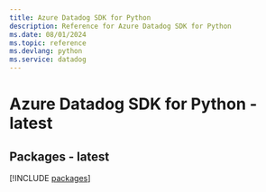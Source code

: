 ```yaml
---
title: Azure Datadog SDK for Python
description: Reference for Azure Datadog SDK for Python
ms.date: 08/01/2024
ms.topic: reference
ms.devlang: python
ms.service: datadog
---
```

# Azure Datadog SDK for Python - latest
## Packages - latest
[!INCLUDE [packages](datadog-index.md)]